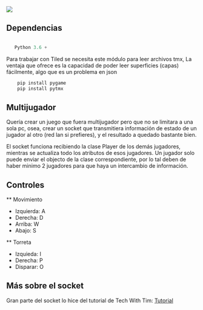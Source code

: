 


<img src = "https://github.com/hug58/Lemon-Tank/blob/master/Captura.png">


## Dependencias 

  
 ```python

    Python 3.6 +

```

<p> Para trabajar con Tiled se necesita este módulo para leer archivos tmx, 
    La ventaja que ofrece es la capacidad de poder leer superficies (capas) fácilmente, algo que es un problema en json

</p>

```bash
    pip install pygame
    pip install pytmx
```
   


## Multijugador

<p> Quería crear un juego que fuera multijugador pero que no se limitara a una sola pc, osea, crear un socket que transmitiera información de estado de un jugador al otro (red lan si prefieres), y el resultado a quedado bastante bien. </p> 
  
  <p> El socket funciona recibiendo la clase Player de los demás jugadores, mientras se actualiza todo los atributos de
  esos jugadores. Un jugador solo puede enviar el objecto de la clase correspondiente, por lo tal deben de haber minimo 2 jugadores para que haya un intercambio de información.<p>
  
 

</p>


## Controles 


** Movimiento

* Izquierda: A  
* Derecha: D  
* Arriba: W
* Abajo: S
   
** Torreta

* Izquieda: I
* Derecha: P
* Disparar: O




## Más sobre el socket

<p>
 Gran parte del socket lo hice del tutorial de Tech With Tim:
<a href="https://www.youtube.com/watch?v=F257x_E6H4k&t=2s">Tutorial</a>
</p>

